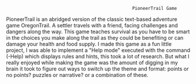                                                     PioneerTrail Game
PioneerTrail is an abridged version of the classic text-based adventure game OregonTrail. A settler travels with a friend, facing challenges and dangers along the way. This game teaches survival as you have to be smart in the choices you make along the trail as they could be benefiting or can damage your health and food supply. I made this game as a fun little project, I was able to implement a "Help mode" executed with the command (-Help) which displays rules and hints, this took a lot of research. But what I really enjoyed while making the game was the amount of digging in my brain it took to figure out ways to switch up the theme and format: points or no points? puzzles or narrative? or a combination of these. 
